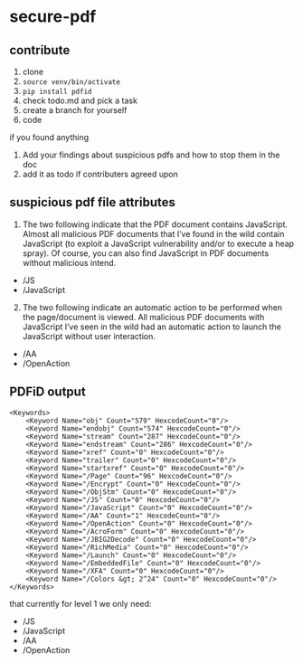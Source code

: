 # secure-pdf

## contribute

1. clone
2. `source venv/bin/activate`
3. `pip install pdfid`
4. check todo.md and pick a task
5. create a branch for yourself
6. code

if you found anything
1. Add your findings about suspicious pdfs and how to stop them in the doc
2. add it as todo if contributers agreed upon

## suspicious pdf file attributes

1. The two following indicate that the PDF document contains JavaScript. Almost all malicious PDF documents that I’ve found in the wild contain JavaScript (to exploit a JavaScript vulnerability and/or to execute a heap spray). Of course, you can also find JavaScript in PDF documents without malicious intend.

- /JS
- /JavaScript

2. The two following indicate an automatic action to be performed when the page/document is viewed. All malicious PDF documents with JavaScript I’ve seen in the wild had an automatic action to launch the JavaScript without user interaction.

- /AA
- /OpenAction

## PDFiD output

```
<Keywords>
    <Keyword Name="obj" Count="579" HexcodeCount="0"/>
    <Keyword Name="endobj" Count="574" HexcodeCount="0"/>
    <Keyword Name="stream" Count="287" HexcodeCount="0"/>
    <Keyword Name="endstream" Count="286" HexcodeCount="0"/>
    <Keyword Name="xref" Count="0" HexcodeCount="0"/>
    <Keyword Name="trailer" Count="0" HexcodeCount="0"/>
    <Keyword Name="startxref" Count="0" HexcodeCount="0"/>
    <Keyword Name="/Page" Count="96" HexcodeCount="0"/>
    <Keyword Name="/Encrypt" Count="0" HexcodeCount="0"/>
    <Keyword Name="/ObjStm" Count="0" HexcodeCount="0"/>
    <Keyword Name="/JS" Count="0" HexcodeCount="0"/>
    <Keyword Name="/JavaScript" Count="0" HexcodeCount="0"/>
    <Keyword Name="/AA" Count="1" HexcodeCount="0"/>
    <Keyword Name="/OpenAction" Count="0" HexcodeCount="0"/>
    <Keyword Name="/AcroForm" Count="0" HexcodeCount="0"/>
    <Keyword Name="/JBIG2Decode" Count="0" HexcodeCount="0"/>
    <Keyword Name="/RichMedia" Count="0" HexcodeCount="0"/>
    <Keyword Name="/Launch" Count="0" HexcodeCount="0"/>
    <Keyword Name="/EmbeddedFile" Count="0" HexcodeCount="0"/>
    <Keyword Name="/XFA" Count="0" HexcodeCount="0"/>
    <Keyword Name="/Colors &gt; 2^24" Count="0" HexcodeCount="0"/>
</Keywords>
```

that currently for level 1 we only need:

- /JS
- /JavaScript
- /AA
- /OpenAction
